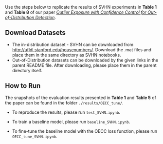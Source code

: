 Use the steps below to replicate the results of SVHN experiments in <b>Table 1</b> and <b>Table 8</b> of our paper [_Outlier Exposure with Confidence Control for Out-of-Distribution Detection_](https://arxiv.org/abs/1906.03509).

## Download Datasets

- The in-distribution dataset - SVHN can be downloaded from http://ufldl.stanford.edu/housenumbers/. Download the .mat files and place them in the same directory as SVHN notebooks.
- Out-of-Distribution datasets can be downloaded by the given links in the parent README file. After downloading, please place them in the parent directory itself.


## How to Run
The snapshots of the evaluation results presented in <b>Table 1</b> and <b>Table 5</b> of the paper can be found in the folder `./results/OECC_tune/`.

* To reproduce the results, please run `test_SVHN.ipynb`. 

* To train a baseline model, please run `baseline_SVHN.ipynb`.

* To fine-tune the baseline model with the OECC loss function, please run `OECC_tune_SVHN.ipynb`.
